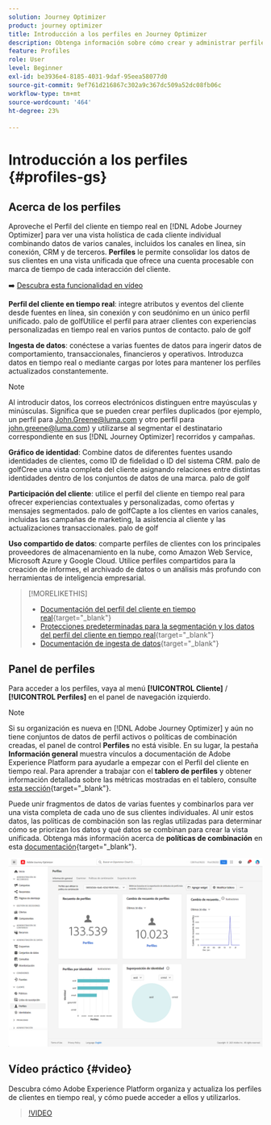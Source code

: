 ```yaml
---
solution: Journey Optimizer
product: journey optimizer
title: Introducción a los perfiles en Journey Optimizer
description: Obtenga información sobre cómo crear y administrar perfiles en Adobe Journey Optimizer
feature: Profiles
role: User
level: Beginner
exl-id: be3936e4-8185-4031-9daf-95eea58077d0
source-git-commit: 9ef761d216867c302a9c367dc509a52dc08fb06c
workflow-type: tm+mt
source-wordcount: '464'
ht-degree: 23%

---
```


# Introducción a los perfiles {#profiles-gs}

## Acerca de los perfiles

Aproveche el Perfil del cliente en tiempo real en [!DNL Adobe Journey Optimizer] para ver una vista holística de cada cliente individual combinando datos de varios canales, incluidos los canales en línea, sin conexión, CRM y de terceros. **Perfiles** le permite consolidar los datos de sus clientes en una vista unificada que ofrece una cuenta procesable con marca de tiempo de cada interacción del cliente.

➡️ [Descubra esta funcionalidad en vídeo](#video)

**Perfil del cliente en tiempo real&#x200B;**: integre atributos y eventos del cliente desde fuentes en línea, sin conexión y con seudónimo en un único perfil unificado. palo de golfUtilice el perfil para atraer clientes con experiencias personalizadas en tiempo real en varios puntos de contacto. palo de golf

**Ingesta de datos**: conéctese a varias fuentes de datos para ingerir datos de comportamiento, transaccionales, financieros y operativos. Introduzca datos en tiempo real o mediante cargas por lotes para mantener los perfiles actualizados constantemente.

>[!NOTE]
>
>Al introducir datos, los correos electrónicos distinguen entre mayúsculas y minúsculas. Significa que se pueden crear perfiles duplicados (por ejemplo, un perfil para John.Greene@luma.com y otro perfil para john.greene@luma.com) y utilizarse al segmentar el destinatario correspondiente en sus [!DNL Journey Optimizer] recorridos y campañas.

**Gráfico de identidad**: Combine datos de diferentes fuentes usando identidades de clientes, como ID de fidelidad o ID del sistema CRM. palo de golfCree una vista completa del cliente asignando relaciones entre distintas identidades dentro de los conjuntos de datos de una marca. palo de golf

**Participación del cliente**: utilice el perfil del cliente en tiempo real para ofrecer experiencias contextuales y personalizadas, como ofertas y mensajes segmentados. palo de golfCapte a los clientes en varios canales, incluidas las campañas de marketing, la asistencia al cliente y las actualizaciones transaccionales. palo de golf

**Uso compartido de datos**: comparte perfiles de clientes con los principales proveedores de almacenamiento en la nube, como Amazon Web Service, Microsoft Azure y Google Cloud. Utilice perfiles compartidos para la creación de informes, el archivado de datos o un análisis más profundo con herramientas de inteligencia empresarial.

>[!MORELIKETHIS]
>
>* [Documentación del perfil del cliente en tiempo real](https://experienceleague.adobe.com/docs/experience-platform/query/home.html?lang=es){target="_blank"}
>* [Protecciones predeterminadas para la segmentación y los datos del perfil del cliente en tiempo real](https://experienceleague.adobe.com/es/docs/experience-platform/profile/guardrails){target="_blank"}
>* [Documentación de ingesta de datos](https://experienceleague.adobe.com/en/docs/experience-platform/ingestion/home){target="_blank"}

## Panel de perfiles

Para acceder a los perfiles, vaya al menú **[!UICONTROL Cliente]** / **[!UICONTROL Perfiles]** en el panel de navegación izquierdo.

>[!NOTE]
>
>Si su organización es nueva en [!DNL Adobe Journey Optimizer] y aún no tiene conjuntos de datos de perfil activos o políticas de combinación creadas, el panel de control **Perfiles** no está visible. En su lugar, la pestaña **Información general** muestra vínculos a documentación de Adobe Experience Platform para ayudarle a empezar con el Perfil del cliente en tiempo real. Para aprender a trabajar con el **tablero de perfiles** y obtener información detallada sobre las métricas mostradas en el tablero, consulte [esta sección](https://experienceleague.adobe.com/docs/experience-platform/profile/ui/user-guide.html?lang=es){target="_blank"}.

Puede unir fragmentos de datos de varias fuentes y combinarlos para ver una vista completa de cada uno de sus clientes individuales. Al unir estos datos, las políticas de combinación son las reglas utilizadas para determinar cómo se priorizan los datos y qué datos se combinan para crear la vista unificada. Obtenga más información acerca de **políticas de combinación** en esta [documentación](https://experienceleague.adobe.com/docs/experience-platform/profile/merge-policies/ui-guide.html?lang=es){target="_blank"}.

![](assets/profiles-home.png)

## Vídeo práctico {#video}

Descubra cómo Adobe Experience Platform organiza y actualiza los perfiles de clientes en tiempo real, y cómo puede acceder a ellos y utilizarlos.

>[!VIDEO](https://video.tv.adobe.com/v/27251?quality=12)
